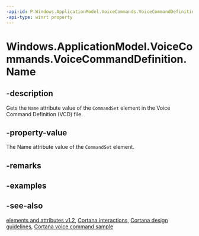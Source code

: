 ```yaml
---
-api-id: P:Windows.ApplicationModel.VoiceCommands.VoiceCommandDefinition.Name
-api-type: winrt property
---
```


<!-- Property syntax
public string Name { get; }
-->

# Windows.ApplicationModel.VoiceCommands.VoiceCommandDefinition.Name

## -description
Gets the `Name` attribute value of the `CommandSet` element in the Voice Command Definition (VCD) file.

## -property-value
The Name attribute value of the `CommandSet` element.

## -remarks

## -examples

## -see-also
[ elements and attributes v1.2](https://docs.microsoft.com/uwp/schemas/voicecommands/voice-command-elements-and-attributes-1-2), [Cortana interactions](http://msdn.microsoft.com/library/4c11a7cf-da26-4ca1-a9b9-fe52670101f5), [Cortana design guidelines](http://msdn.microsoft.com/library/a92c084b-9913-4718-9a04-569d51ace55d), [Cortana voice command sample](http://go.microsoft.com/fwlink/p/?LinkID=619899)